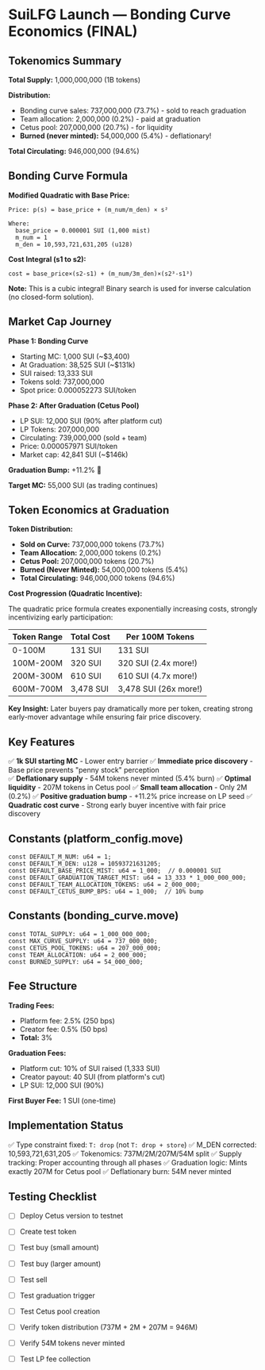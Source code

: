 # SuiLFG Launch — Bonding Curve Economics (FINAL)

## Tokenomics Summary

**Total Supply:** 1,000,000,000 (1B tokens)

**Distribution:**
- Bonding curve sales: 737,000,000 (73.7%) - sold to reach graduation
- Team allocation: 2,000,000 (0.2%) - paid at graduation
- Cetus pool: 207,000,000 (20.7%) - for liquidity
- **Burned (never minted):** 54,000,000 (5.4%) - deflationary!

**Total Circulating:** 946,000,000 (94.6%)

## Bonding Curve Formula

**Modified Quadratic with Base Price:**
```
Price: p(s) = base_price + (m_num/m_den) × s²

Where:
  base_price = 0.000001 SUI (1,000 mist)
  m_num = 1
  m_den = 10,593,721,631,205 (u128)
```

**Cost Integral (s1 to s2):**
```
cost = base_price×(s2-s1) + (m_num/3m_den)×(s2³-s1³)
```

**Note:** This is a cubic integral! Binary search is used for inverse calculation (no closed-form solution).

## Market Cap Journey

**Phase 1: Bonding Curve**
- Starting MC: 1,000 SUI (~$3,400)
- At Graduation: 38,525 SUI (~$131k)
- SUI raised: 13,333 SUI
- Tokens sold: 737,000,000
- Spot price: 0.000052273 SUI/token

**Phase 2: After Graduation (Cetus Pool)**
- LP SUI: 12,000 SUI (90% after platform cut)
- LP Tokens: 207,000,000
- Circulating: 739,000,000 (sold + team)
- Price: 0.000057971 SUI/token
- Market cap: 42,841 SUI (~$146k)

**Graduation Bump:** +11.2% 🚀

**Target MC:** 55,000 SUI (as trading continues)

## Token Economics at Graduation

**Token Distribution:**
- **Sold on Curve:** 737,000,000 tokens (73.7%)
- **Team Allocation:** 2,000,000 tokens (0.2%)
- **Cetus Pool:** 207,000,000 tokens (20.7%)
- **Burned (Never Minted):** 54,000,000 tokens (5.4%)
- **Total Circulating:** 946,000,000 tokens (94.6%)

**Cost Progression (Quadratic Incentive):**

The quadratic price formula creates exponentially increasing costs, strongly incentivizing early participation:

| Token Range | Total Cost | Per 100M Tokens |
|-------------|------------|-----------------|
| 0-100M | 131 SUI | 131 SUI |
| 100M-200M | 320 SUI | 320 SUI (2.4x more!) |
| 200M-300M | 610 SUI | 610 SUI (4.7x more!) |
| 600M-700M | 3,478 SUI | 3,478 SUI (26x more!) |

**Key Insight:** Later buyers pay dramatically more per token, creating strong early-mover advantage while ensuring fair price discovery.

## Key Features

✅ **1k SUI starting MC** - Lower entry barrier
✅ **Immediate price discovery** - Base price prevents "penny stock" perception  
✅ **Deflationary supply** - 54M tokens never minted (5.4% burn)
✅ **Optimal liquidity** - 207M tokens in Cetus pool
✅ **Small team allocation** - Only 2M (0.2%)
✅ **Positive graduation bump** - +11.2% price increase on LP seed
✅ **Quadratic cost curve** - Strong early buyer incentive with fair price discovery

## Constants (platform_config.move)

```move
const DEFAULT_M_NUM: u64 = 1;
const DEFAULT_M_DEN: u128 = 10593721631205;
const DEFAULT_BASE_PRICE_MIST: u64 = 1_000;  // 0.000001 SUI
const DEFAULT_GRADUATION_TARGET_MIST: u64 = 13_333 * 1_000_000_000;
const DEFAULT_TEAM_ALLOCATION_TOKENS: u64 = 2_000_000;
const DEFAULT_CETUS_BUMP_BPS: u64 = 1_000;  // 10% bump
```

## Constants (bonding_curve.move)

```move
const TOTAL_SUPPLY: u64 = 1_000_000_000;
const MAX_CURVE_SUPPLY: u64 = 737_000_000;
const CETUS_POOL_TOKENS: u64 = 207_000_000;
const TEAM_ALLOCATION: u64 = 2_000_000;
const BURNED_SUPPLY: u64 = 54_000_000;
```

## Fee Structure

**Trading Fees:**
- Platform fee: 2.5% (250 bps)
- Creator fee: 0.5% (50 bps)
- **Total:** 3%

**Graduation Fees:**
- Platform cut: 10% of SUI raised (1,333 SUI)
- Creator payout: 40 SUI (from platform's cut)
- LP SUI: 12,000 SUI (90%)

**First Buyer Fee:** 1 SUI (one-time)

## Implementation Status

✅ Type constraint fixed: `T: drop` (not `T: drop + store`)
✅ M_DEN corrected: 10,593,721,631,205
✅ Tokenomics: 737M/2M/207M/54M split
✅ Supply tracking: Proper accounting through all phases
✅ Graduation logic: Mints exactly 207M for Cetus pool
✅ Deflationary burn: 54M never minted

## Testing Checklist

- [ ] Deploy Cetus version to testnet
- [ ] Create test token
- [ ] Test buy (small amount)
- [ ] Test buy (larger amount)
- [ ] Test sell
- [ ] Test graduation trigger
- [ ] Test Cetus pool creation
- [ ] Verify token distribution (737M + 2M + 207M = 946M)
- [ ] Verify 54M tokens never minted
- [ ] Test LP fee collection

